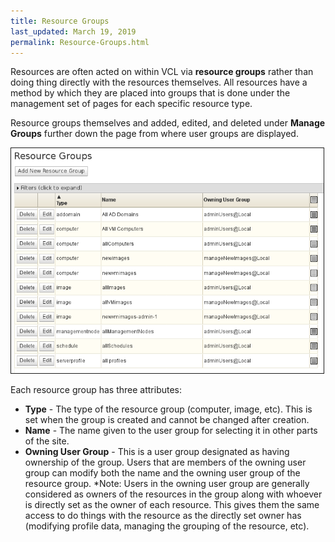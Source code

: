 ```yaml
---
title: Resource Groups
last_updated: March 19, 2019
permalink: Resource-Groups.html
---
```


Resources are often acted on within VCL via **resource groups** rather than doing thing directly with the resources themselves. All resources have a method by which they are placed into groups that is done under the management set of pages for each specific resource type.

Resource groups themselves and added, edited, and deleted under **Manage Groups** further down the page from where user groups are displayed.

<img src="images/image2017-3-13 14_40_16.png" width="500" border="1">


Each resource group has three attributes:

* **Type** - The type of the resource group (computer, image, etc). This is set when the group is created and cannot be changed after creation.
* **Name** - The name given to the user group for selecting it in other parts of the site.
* **Owning User Group** - This is a user group designated as having ownership of the group. Users that are members of the owning user group can modify both the name and the owning user group of the resource group. *Note: Users in the owning user group are generally considered as owners of the resources in the group along with whoever is directly set as the owner of each resource. This gives them the same access to do things with the resource as the directly set owner has (modifying profile data, managing the grouping of the resource, etc).
